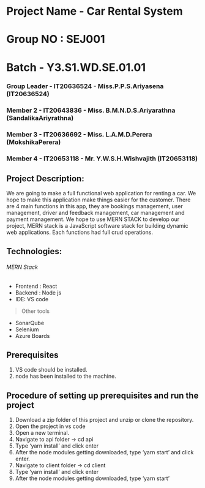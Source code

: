 # Project Name - Car Rental System
# Group NO : SEJ001
# Batch - Y3.S1.WD.SE.01.01
### Group Leader - IT20636524 - Miss.P.P.S.Ariyasena (IT20636524)
### Member 2 - IT20643836 - Miss. B.M.N.D.S.Ariyarathna (SandalikaAriyrathna)
### Member 3 - IT20636692 - Miss. L.A.M.D.Perera (MokshikaPerera)
### Member 4 - IT20653118 - Mr. Y.W.S.H.Wishvajith (IT20653118)

## Project Description:
We are going to make a full functional web application for renting a car. We hope to make this application make things easier for the customer. 
There are 4 main functions in this app, they are bookings management, user management, driver and feedback management, car management and payment management. 
We hope to use MERN STACK to develop our project, MERN stack is a JavaScript software stack for building dynamic web applications. 
Each functions had full crud operations.

## Technologies:
###### MERN Stack
- Frontend : React
- Backend : Node js
- IDE: VS code

> Other tools
- SonarQube
- Selenium
- Azure Boards

## Prerequisites
1. VS code should be installed.
2. node has been installed to the machine.

## Procedure of setting up prerequisites and run the project
1.	Download a zip folder of this project and unzip or clone the repository.
2.	Open the project in vs code
3.	Open a new terminal.
4.	Navigate to api folder -> cd api
5.	Type ‘yarn install’ and click enter
6.	After the node modules getting downloaded, type ‘yarn start’ and click enter.
7.	Navigate to client folder -> cd client
8.	Type ‘yarn install’ and click enter
9.	After the node modules getting downloaded, type ‘yarn start’
